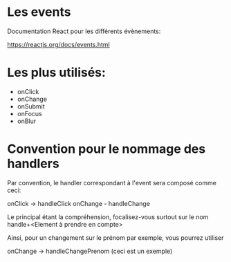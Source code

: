 # Les events

Documentation React pour les différents évènements:

https://reactjs.org/docs/events.html

# Les plus utilisés:

+ onClick
+ onChange
+ onSubmit
+ onFocus
+ onBlur

# Convention pour le nommage des handlers

Par convention, le handler correspondant à l'event sera composé comme ceci:

onClick -> handleClick
onChange - handleChange

Le principal étant la compréhension, focalisez-vous surtout sur le nom handle+<Element à prendre en compte>

Ainsi, pour un changement sur le prénom par exemple, vous pourrez utiliser

onChange -> handleChangePrenom (ceci est un exemple)